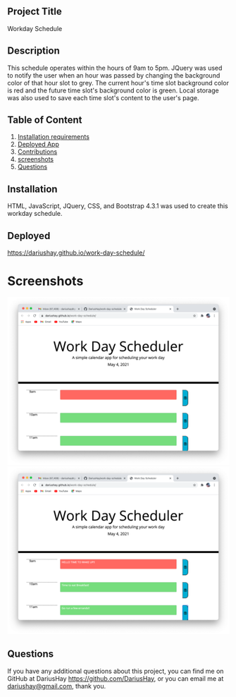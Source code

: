 ## Project Title

Workday Schedule

## Description

This schedule operates within the hours of 9am to 5pm. JQuery was used to notify the user when an hour was passed by changing the background color of that hour slot to grey. The current hour's time slot background color is red and the future time slot's background color is green. Local storage was also used to save each time slot's content to the user's page. 

## Table of Content

1. [Installation requirements](#Installation)
2. [Deployed App](#Deployed)
3. [Contributions](#contributing)
4. [screenshots](#Screenshots)
5. [Questions](#questions)

## Installation

HTML, JavaScript, JQuery, CSS, and Bootstrap 4.3.1 was used to create this workday schedule. 

## Deployed

https://dariushay.github.io/work-day-schedule/

# Screenshots
![Home](assets/home.png)
![Notes taken](assets/notes.png)

## Questions

If you have any additional questions about this project, you can find me on GitHub at DariusHay https://github.com/DariusHay, or you can email me at dariushay@gmail.com, thank you.